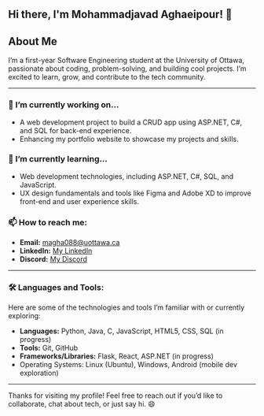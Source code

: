 ## Hi there, I'm Mohammadjavad Aghaeipour! 👋

## About Me
I’m a first-year Software Engineering student at the University of Ottawa, passionate about coding, problem-solving, and building cool projects. I’m excited to learn, grow, and contribute to the tech community. 

---

### 🔭 I’m currently working on...
- A web development project to build a CRUD app using ASP.NET, C#, and SQL for back-end experience.
- Enhancing my portfolio website to showcase my projects and skills.

### 🌱 I’m currently learning...
- Web development technologies, including ASP.NET, C#, SQL, and JavaScript.
- UX design fundamentals and tools like Figma and Adobe XD to improve front-end and user experience skills.

### 📫 How to reach me:
- **Email:** magha088@uottawa.ca
- **LinkedIn:** [My LinkedIn](www.linkedin.com/in/mohammadjavad-aghaeipour-kalyani-635a4b313)
- **Discord:** [My Discord](discordapp.com/users/787104341542567967)

---

### 🛠️ Languages and Tools:
Here are some of the technologies and tools I’m familiar with or currently exploring:
- **Languages:** Python, Java, C, JavaScript, HTML5, CSS, SQL (in progress)
- **Tools:** Git, GitHub
- **Frameworks/Libraries:** Flask, React, ASP.NET (in progress)
- Operating Systems: Linux (Ubuntu), Windows, Android (mobile dev exploration)

---

Thanks for visiting my profile! Feel free to reach out if you’d like to collaborate, chat about tech, or just say hi. 😄
<!--
**mjak1385/mjak1385** is a ✨ _special_ ✨ repository because its `README.md` (this file) appears on your GitHub profile.

Here are some ideas to get you started:

- 🔭 I’m currently working on ...
- 🌱 I’m currently learning ...
- 👯 I’m looking to collaborate on ...
- 🤔 I’m looking for help with ...
- 💬 Ask me about ...
- 📫 How to reach me: ...
- 😄 Pronouns: ...
- ⚡ Fun fact: ...
-->
